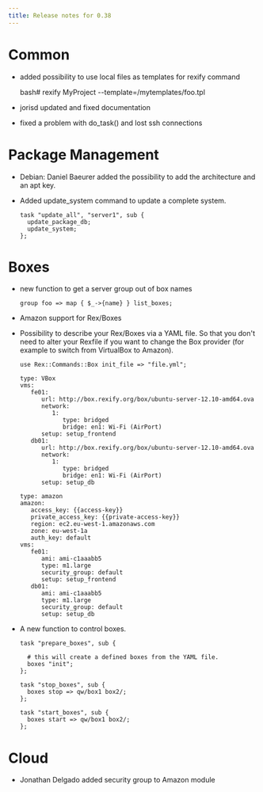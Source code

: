 ```yaml
---
title: Release notes for 0.38
---
```


# Common

-   added possibility to use local files as templates for rexify command

    bash# rexify MyProject --template=/mytemplates/foo.tpl

-   jorisd updated and fixed documentation

-   fixed a problem with do\_task() and lost ssh connections

# Package Management

-   Debian: Daniel Baeurer added the possibility to add the architecture and an apt key.

-   Added update\_system command to update a complete system.

        task "update_all", "server1", sub {
          update_package_db;
          update_system;
        };

# Boxes

-   new function to get a server group out of box names

        group foo => map { $_->{name} } list_boxes;

-   Amazon support for Rex/Boxes

-   Possibility to describe your Rex/Boxes via a YAML file. So that you don't need to alter your Rexfile if you want to change the Box provider (for example to switch from VirtualBox to Amazon).

        use Rex::Commands::Box init_file => "file.yml";

        type: VBox
        vms:
           fe01:
              url: http://box.rexify.org/box/ubuntu-server-12.10-amd64.ova
              network:
                 1:
                    type: bridged
                    bridge: en1: Wi-Fi (AirPort)
              setup: setup_frontend
           db01:
              url: http://box.rexify.org/box/ubuntu-server-12.10-amd64.ova
              network:
                 1:
                    type: bridged
                    bridge: en1: Wi-Fi (AirPort)
              setup: setup_db
    
        type: amazon
        amazon:
           access_key: {{access-key}}
           private_access_key: {{private-access-key}}
           region: ec2.eu-west-1.amazonaws.com
           zone: eu-west-1a
           auth_key: default
        vms:
           fe01:
              ami: ami-c1aaabb5
              type: m1.large
              security_group: default
              setup: setup_frontend
           db01:
              ami: ami-c1aaabb5
              type: m1.large
              security_group: default
              setup: setup_db

-   A new function to control boxes.

        task "prepare_boxes", sub {

          # this will create a defined boxes from the YAML file.
          boxes "init";
        };

        task "stop_boxes", sub {
          boxes stop => qw/box1 box2/;
        };

        task "start_boxes", sub {
          boxes start => qw/box1 box2/;
        };

# Cloud

-   Jonathan Delgado added security group to Amazon module

